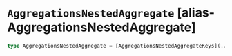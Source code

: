 # `AggregationsNestedAggregate` [alias-AggregationsNestedAggregate]
```typescript
type AggregationsNestedAggregate = [AggregationsNestedAggregateKeys](./AggregationsNestedAggregateKeys.md) & { [property: string]: [AggregationsAggregate](./AggregationsAggregate.md) | [long](./long.md) | [Metadata](./Metadata.md);};
```
